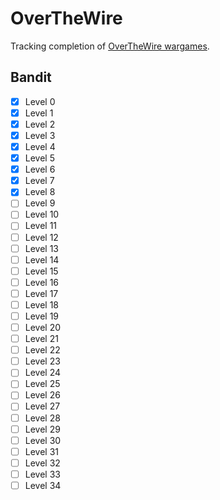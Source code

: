 # OverTheWire
Tracking completion of [OverTheWire wargames](https://overthewire.org/wargames/).

## Bandit

- [x] Level 0
- [x] Level 1
- [x] Level 2
- [x] Level 3
- [x] Level 4
- [x] Level 5
- [x] Level 6
- [x] Level 7
- [x] Level 8
- [ ] Level 9
- [ ] Level 10
- [ ] Level 11
- [ ] Level 12
- [ ] Level 13
- [ ] Level 14
- [ ] Level 15
- [ ] Level 16
- [ ] Level 17
- [ ] Level 18
- [ ] Level 19
- [ ] Level 20
- [ ] Level 21
- [ ] Level 22
- [ ] Level 23
- [ ] Level 24
- [ ] Level 25
- [ ] Level 26
- [ ] Level 27
- [ ] Level 28
- [ ] Level 29
- [ ] Level 30
- [ ] Level 31
- [ ] Level 32
- [ ] Level 33
- [ ] Level 34 
